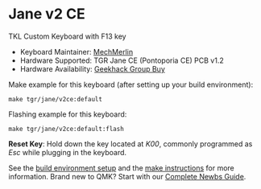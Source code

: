 # Jane v2 CE

TKL Custom Keyboard with F13 key

* Keyboard Maintainer: [MechMerlin](https://github.com/mechmerlin)
* Hardware Supported: TGR Jane CE (Pontoporia CE) PCB v1.2
* Hardware Availability: [Geekhack Group Buy](https://geekhack.org/index.php?topic=100415.0)

Make example for this keyboard (after setting up your build environment):

    make tgr/jane/v2ce:default

Flashing example for this keyboard:

    make tgr/jane/v2ce:default:flash

**Reset Key**: Hold down the key located at *K00*, commonly programmed as *Esc* while plugging in the keyboard.

See the [build environment setup](https://docs.qmk.fm/#/getting_started_build_tools) and the [make instructions](https://docs.qmk.fm/#/getting_started_make_guide) for more information. Brand new to QMK? Start with our [Complete Newbs Guide](https://docs.qmk.fm/#/newbs).
